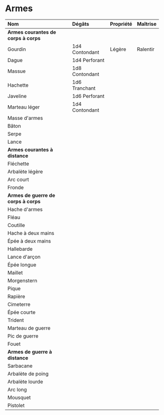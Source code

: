 # Armes  <!-- {docsify-ignore} -->

| Nom | Dégâts | Propriété | Maîtrise |
| :- | :- | :- | :- |
| **Armes courantes de corps à corps** |  |  |  |
| Gourdin | 1d4 Contondant | Légère | Ralentir |
| Dague | 1d4 Perforant |  |  |
| Massue | 1d8 Contondant |  |  |
| Hachette | 1d6 Tranchant |  |  |
| Javeline | 1d6 Perforant |  |  |
| Marteau léger | 1d4 Contondant |  |  |
| Masse d'armes |  |  |  |
| Bâton |  |  |  |
| Serpe |  |  |  |
| Lance |  |  |  |
| **Armes courantes à distance** |  |  |  |
| Fléchette |  |  |  |
| Arbalète légère |  |  |  |
| Arc court |  |  |  |
| Fronde |  |  |  |
| **Armes de guerre de corps à corps** |  |  |  |
| Hache d'armes |  |  |  |
| Fléau |  |  |  |
| Coutille |  |  |  |
| Hache à deux mains |  |  |  |
| Épée à deux mains |  |  |  |
| Hallebarde |  |  |  |
| Lance d'arçon |  |  |  |
| Épée longue |  |  |  |
| Maillet |  |  |  |
| Morgenstern |  |  |  |
| Pique |  |  |  |
| Rapière |  |  |  |
| Cimeterre |  |  |  |
| Épée courte |  |  |  |
| Trident |  |  |  |
| Marteau de guerre |  |  |  |
| Pic de guerre |  |  |  |
| Fouet |  |  |  |
| **Armes de guerre à distance** |  |  |  |
| Sarbacane |  |  |  |
| Arbalète de poing |  |  |  |
| Arbalète lourde |  |  |  |
| Arc long |  |  |  |
| Mousquet |  |  |  |
| Pistolet |  |  |  |